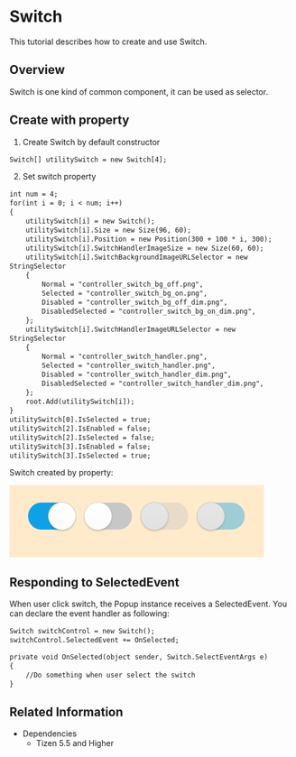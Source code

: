 # Switch
This tutorial describes how to create and use Switch.

## Overview
Switch is one kind of common component, it can be used as selector.

## Create with property
1. Create Switch by default constructor

~~~{.cs}
Switch[] utilitySwitch = new Switch[4];
~~~

2. Set switch property

~~~{.cs}
int num = 4;
for(int i = 0; i < num; i++)
{
    utilitySwitch[i] = new Switch();
    utilitySwitch[i].Size = new Size(96, 60);
    utilitySwitch[i].Position = new Position(300 + 100 * i, 300);
    utilitySwitch[i].SwitchHandlerImageSize = new Size(60, 60);
    utilitySwitch[i].SwitchBackgroundImageURLSelector = new StringSelector
    {
        Normal = "controller_switch_bg_off.png",
        Selected = "controller_switch_bg_on.png",
        Disabled = "controller_switch_bg_off_dim.png",
        DisabledSelected = "controller_switch_bg_on_dim.png",
    };
    utilitySwitch[i].SwitchHandlerImageURLSelector = new StringSelector
    {
        Normal = "controller_switch_handler.png",
        Selected = "controller_switch_handler.png",
        Disabled = "controller_switch_handler_dim.png",
        DisabledSelected = "controller_switch_handler_dim.png",
    };
    root.Add(utilitySwitch[i]);
}
utilitySwitch[0].IsSelected = true;
utilitySwitch[2].IsEnabled = false;
utilitySwitch[2].IsSelected = false;
utilitySwitch[3].IsEnabled = false;
utilitySwitch[3].IsSelected = true;
~~~

Switch created by property:

![SwitchProperty](./media/SwitchProperty.PNG)

## Responding to SelectedEvent
When user click switch, the Popup instance receives a SelectedEvent.
You can declare the event handler as following:

~~~{.cs}
Switch switchControl = new Switch();
switchControl.SelectedEvent += OnSelected;
~~~

~~~{.cs}
private void OnSelected(object sender, Switch.SelectEventArgs e)
{
    //Do something when user select the switch
}
~~~

## Related Information
- Dependencies
  -   Tizen 5.5 and Higher